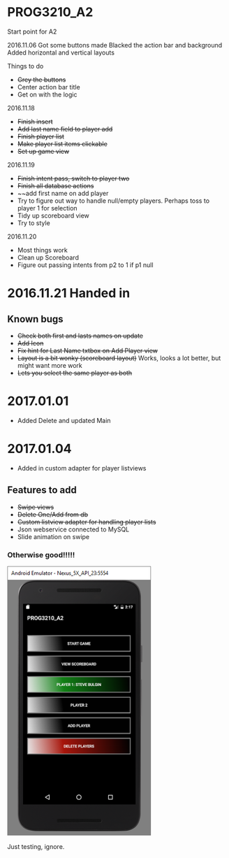 # PROG3210_A2
Start point for A2

2016.11.06
Got some buttons made
Blacked the action bar and background
Added horizontal and vertical layouts

Things to do

- ~~Grey the buttons~~
- Center action bar title
- Get on with the logic

2016.11.18

- ~~Finish insert~~
- ~~Add last name field to player add~~
- ~~Finish player list~~
- ~~Make player list items clickable~~
- ~~Set up game view~~

2016.11.19

- ~~Finish intent pass, switch to player two~~
- ~~Finish all database actions~~
- ~~add first name on add player 
- Try to figure out way to handle null/empty players. Perhaps toss to player 1 for selection 
- Tidy up scoreboard view
- Try to style 

2016.11.20

- Most things work
- Clean up Scoreboard
- Figure out passing intents from p2 to 1 if p1 null


# 2016.11.21 Handed in
## Known bugs

- ~~Check both first and lasts names on update~~
- ~~Add Icon~~
- ~~Fix hint for Last Name txtbox on Add Player view~~
- ~~Layout is a bit wonky (scoreboard layout)~~ Works, looks a lot better, but might want more work
- ~~Lets you select the same player as both~~

# 2017.01.01

- Added Delete and updated Main

# 2017.01.04

- Added in custom adapter for player listviews

## Features to add

- ~~Swipe views~~
- ~~Delete One/Add from db~~
- ~~Custom listview adapter for handling player lists~~
- Json webservice connected to MySQL
- Slide animation on swipe


### Otherwise good!!!!!



![screencap](/screencaps/main.png)

Just testing, ignore.

